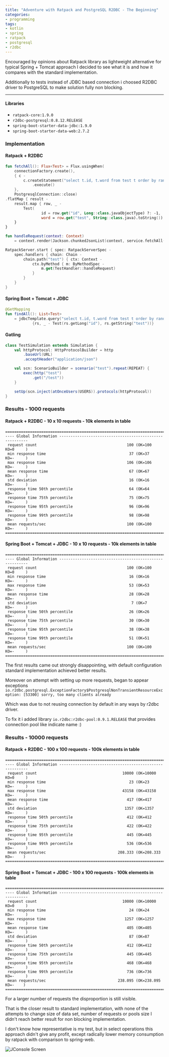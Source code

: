 ```yaml
---
title: "Adventure with Ratpack and PostgreSQL R2DBC - The Beginning"
categories:
- programming
tags:
- kotlin
- spring
- ratpack
- postgresql
- r2dbc
---
```


Encouraged by opinions about Ratpack library as lightweight alternative for typical Spring + Tomcat approach I decided to see what it is and how it compares with the standard implementation.

Additionally to tests instead of JDBC based connection i choosed R2DBC driver to PostgreSQL to make solution fully non blocking.

---

#### Libraries

- `ratpack-core:1.9.0`
- `r2dbc-postgresql:0.8.12.RELEASE`
- `spring-boot-starter-data-jdbc:1.9.0`
- `spring-boot-starter-data-web:2.7.2`

### Implementation

#### Ratpack + R2DBC

```kotlin
fun fetchAll(): Flux<Test> = Flux.usingWhen(
    connectionFactory.create(),
    { c -
        c.createStatement("select t.id, t.word from test t order by random() limit 1000")
            .execute()
    },
    PostgresqlConnection::close)
.flatMap { result -
    result.map { row, _ -
        Test(
                id = row.get("id", Long::class.javaObjectType) ?: -1,
                word = row.get("test", String::class.java).toString())
    }
}
```

```kotlin
fun handleRequest(context: Context)
    = context.render(Jackson.chunkedJsonList(context, service.fetchAll()))
```

```kotlin
RatpackServer.start { spec: RatpackServerSpec -
    spec.handlers { chain: Chain -
        chain.path("test") { ctx: Context -
            ctx.byMethod { m: ByMethodSpec -
                m.get(TestHandler::handleRequest)
            }
        }
    }
}
```

#### Spring Boot + Tomcat + JDBC

```kotlin
@GetMapping
fun findAll(): List<Test> 
    = jdbcTemplate.query("select t.id, t.word from test t order by random() limit 1000")
            {rs, _ - Test(rs.getLong("id"), rs.getString("test"))}
```

#### Gatling

```scala
class TestSimulation extends Simulation {
    val httpProtocol: HttpProtocolBuilder = http
        .baseUrl(URL)
        .acceptHeader("application/json")

    val scn: ScenarioBuilder = scenario("test").repeat(REPEAT) {
        exec(http("test")
            .get("/test"))
    }

    setUp(scn.inject(atOnceUsers(USERS)).protocols(httpProtocol))
}
```

### Results - 1000 requests

#### Ratpack + R2DBC - 10 x 10 requests - 10k elements in table
```plaintext
================================================================================
---- Global Information --------------------------------------------------------
 request count                                        100 (OK=100    KO=0     )
 min response time                                     37 (OK=37     KO=-     )
 max response time                                    106 (OK=106    KO=-     )
 mean response time                                    67 (OK=67     KO=-     )
 std deviation                                         16 (OK=16     KO=-     )
 response time 50th percentile                         64 (OK=64     KO=-     )
 response time 75th percentile                         75 (OK=75     KO=-     )
 response time 95th percentile                         96 (OK=96     KO=-     )
 response time 99th percentile                         98 (OK=98     KO=-     )
 mean requests/sec                                    100 (OK=100    KO=-     )
================================================================================
```

#### Spring Boot + Tomcat + JDBC - 10 x 10 requests - 10k elements in table
```plaintext
================================================================================
---- Global Information --------------------------------------------------------
 request count                                        100 (OK=100    KO=0     )
 min response time                                     16 (OK=16     KO=-     )
 max response time                                     53 (OK=53     KO=-     )
 mean response time                                    28 (OK=28     KO=-     )
 std deviation                                          7 (OK=7      KO=-     )
 response time 50th percentile                         26 (OK=26     KO=-     )
 response time 75th percentile                         30 (OK=30     KO=-     )
 response time 95th percentile                         38 (OK=38     KO=-     )
 response time 99th percentile                         51 (OK=51     KO=-     )
 mean requests/sec                                    100 (OK=100    KO=-     )
================================================================================
```

The first results came out strongly disappointing, with default configuration standard implementation achieved better results.

Moreover on attempt with setting up more requests, began to appear exceptions `io.r2dbc.postgresql.ExceptionFactory$PostgresqlNonTransientResourceException: [53300] sorry, too many clients already`

Which was due to not reusing connection by default in any ways by r2dbc driver.

To fix it i added library `io.r2dbc:r2dbc-pool:0.9.1.RELEASE` that provides connection pool like indicate name :)

### Results - 10000 requests

#### Ratpack + R2DBC - 100 x 100 requests - 100k elements in table
```plaintext
================================================================================
---- Global Information --------------------------------------------------------
 request count                                      10000 (OK=10000  KO=0     )
 min response time                                     23 (OK=23     KO=-     )
 max response time                                  43158 (OK=43158  KO=-     )
 mean response time                                   417 (OK=417    KO=-     )
 std deviation                                       1357 (OK=1357   KO=-     )
 response time 50th percentile                        412 (OK=412    KO=-     )
 response time 75th percentile                        422 (OK=422    KO=-     )
 response time 95th percentile                        445 (OK=445    KO=-     )
 response time 99th percentile                        536 (OK=536    KO=-     )
 mean requests/sec                                208.333 (OK=208.333 KO=-    )
================================================================================
```

#### Spring Boot + Tomcat + JDBC - 100 x 100 requests - 100k elements in table
```plaintext
================================================================================
---- Global Information --------------------------------------------------------
 request count                                      10000 (OK=10000  KO=0     )
 min response time                                     24 (OK=24     KO=-     )
 max response time                                   1257 (OK=1257   KO=-     )
 mean response time                                   405 (OK=405    KO=-     )
 std deviation                                         87 (OK=87     KO=-     )
 response time 50th percentile                        412 (OK=412    KO=-     )
 response time 75th percentile                        445 (OK=445    KO=-     )
 response time 95th percentile                        468 (OK=468    KO=-     )
 response time 99th percentile                        736 (OK=736    KO=-     )
 mean requests/sec                                238.095 (OK=238.095 KO=-    )
================================================================================
```

For a larger number of requests the disproportion is still visible.

That is the closer result to standard implementation, with none of the attempts to change size of data set, number of requests or pools size I didn't reach better result for non blocking implementation.

I don't know how representative is my test, but in select operations this approach didn't give any profit, except radically lower memory consumption by ratpack with comparison to spring-web.

![JConsole Screen](/assets/images/2022-08-27-adventure-with-ratpack-and-postgresql-r2dbc-beginning.jpg)
